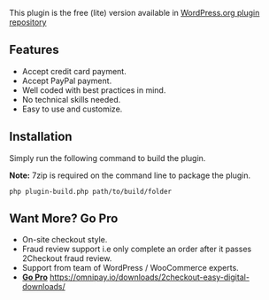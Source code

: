 This plugin is the free (lite) version available in [WordPress.org plugin repository](https://wordpress.org/plugins/edd-2checkout/)

## Features
* Accept credit card payment.
* Accept PayPal payment.
* Well coded with best practices in mind.
* No technical skills needed.
* Easy to use and customize.

## Installation

Simply run the following command to build the plugin.

**Note:** 7zip is required on the command line to package the plugin.

```
php plugin-build.php path/to/build/folder
```

## Want More? Go Pro
* On-site checkout style.
* Fraud review support i.e only complete an order after it passes 2Checkout fraud review.
* Support from team of WordPress / WooCommerce experts.
* **[Go Pro](https://omnipay.io/downloads/2checkout-easy-digital-downloads/)** https://omnipay.io/downloads/2checkout-easy-digital-downloads/